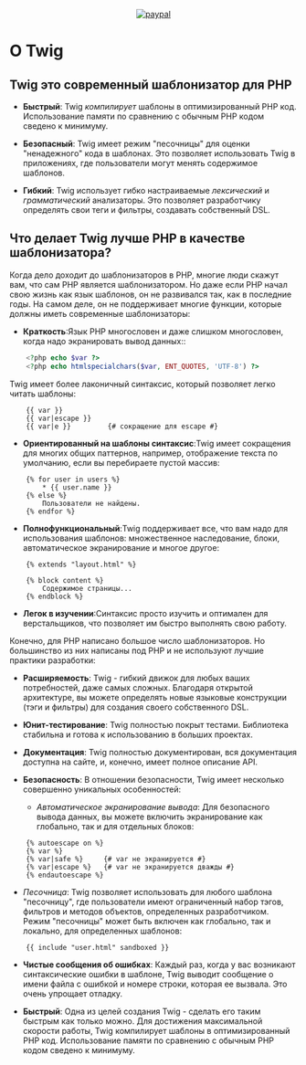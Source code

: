 <p align="center"><a href="https://paypal.me/ValeriiRudenko/10"><img src="https://www.paypalobjects.com/en_US/i/btn/btn_donateCC_LG.gif" alt="paypal"></a></p>

О Twig
======

Twig это современный шаблонизатор для PHP
-----------------------------------------

* **Быстрый**: Twig  *компилирует*  шаблоны в оптимизированный PHP код. Использование памяти по сравнению с обычным PHP кодом сведено к минимуму.

* **Безопасный**: Twig имеет режим  "песочницы"  для оценки "ненадежного" кода в шаблонах. Это позволяет использовать Twig в приложениях, где пользователи могут менять содержимое шаблонов.

* **Гибкий**: Twig использует гибко настраиваемые  *лексический* и  *грамматический* анализаторы. Это позволяет разработчику определять свои теги и   фильтры, создавать собственный DSL.

Что делает Twig лучше PHP в качестве шаблонизатора?
---------------------------------------------------

Когда дело доходит до шаблонизаторов в PHP, многие люди скажут вам, что сам PHP является шаблонизатором. Но даже если PHP начал свою жизнь как язык шаблонов, он не развивался так, как в последние годы. На самом деле, он не поддерживает многие функции, которые должны иметь современные шаблонизаторы:

* **Краткость**:Язык PHP многословен и даже слишком многословен, когда надо экранировать вывод данных::

```php
    <?php echo $var ?>
    <?php echo htmlspecialchars($var, ENT_QUOTES, 'UTF-8') ?>
```

  Twig имеет более лаконичный синтаксис, который позволяет легко читать шаблоны:

```twig
    {{ var }}
    {{ var|escape }}
    {{ var|e }}         {# сокращение для escape #}
```

* **Ориентированный на шаблоны синтаксис**:Twig имеет сокращения для многих общих паттернов, например, отображение текста по умолчанию, если вы перебираете пустой массив:

```twig
    {% for user in users %}
        * {{ user.name }}
    {% else %}
        Пользователи не найдены.
    {% endfor %}
```

* **Полнофункциональный**:Twig поддерживает все, что вам надо для использования шаблонов: множественное наследование, блоки, автоматическое экранирование и многое другое:

```twig
    {% extends "layout.html" %}

    {% block content %}
        Содержимое страницы...
    {% endblock %}
```

* **Легок в изучении**:Синтаксис просто изучить и оптимален для верстальщиков, что позволяет им быстро выполнять свою работу.

Конечно, для PHP написано большое число шаблонизаторов. Но большинство из них написаны под PHP и не используют лучшие практики разработки:

* **Расширяемость**: Twig - гибкий движок для любых ваших потребностей, даже самых сложных. Благодаря открытой архитектуре, вы можете определять новые языковые конструкции (тэги и фильтры) для создания своего собственного DSL.

* **Юнит-тестирование**: Twig полностью покрыт тестами. Библиотека стабильна и готова к использованию в больших проектах.

* **Документация**: Twig полностью документирован, вся документация доступна на сайте, и, конечно, имеет полное описание API.

* **Безопасность**: В отношении безопасности, Twig имеет несколько совершенно уникальных особенностей:

  * *Автоматическое экранирование вывода*: Для безопасного вывода данных, вы можете включить экранирование как глобально, так и для отдельных блоков:

```twig
    {% autoescape on %}
    {% var %}
    {% var|safe %}     {# var не экранируется #}
    {% var|escape %}   {# var не экранируется дважды #}
    {% endautoescape %}
```

* *Песочница*: Twig позволяет использовать для любого шаблона "песочницу", где пользователи имеют ограниченный набор тэгов, фильтров и методов объектов, определенных разработчиком. Режим "песочницы" может быть включен как глобально, так и локально, для определенных шаблонов:

```twig
    {{ include "user.html" sandboxed }}
```

* **Чистые сообщения об ошибках**: Каждый раз, когда у вас возникают синтаксические ошибки в шаблоне, Twig выводит сообщение о имени файла с ошибкой и номере строки, которая ее вызвала. Это очень упрощает отладку.

* **Быстрый**: Одна из целей создания Twig - сделать его таким быстрым как только можно. Для достижения максимальной скорости работы, Twig компилирует шаблоны в оптимизированный PHP код. Использование памяти по сравнению с обычным PHP кодом сведено к минимуму.
